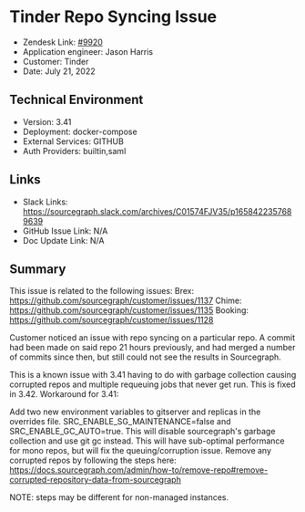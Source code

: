 
# Tinder Repo Syncing Issue <!-- Ticket Title  Hint: include keywords to make it searchable -->

- Zendesk Link: [#9920](https://sourcegraph.zendesk.com/agent/tickets/9920)
- Application engineer: Jason Harris
- Customer: Tinder <!-- Redact if this contains personally identifying information -->
- Date: July 21, 2022

<!-- Data populated from integration, speak to Ben Gordon or Michael Bali if not working -->
<!-- During Internal team trial, fill missing data manually (we are waiting for all data to sync) -->

## Technical Environment
- Version: 3.41
- Deployment: docker-compose
- External Services: GITHUB
- Auth Providers: builtin,saml


## Links
<!-- Data for application engineer manual entry -->
- Slack Links: https://sourcegraph.slack.com/archives/C01574FJV35/p1658422357689639 
- GitHub Issue Link: N/A
- Doc Update Link: N/A

## Summary
This issue is related to the following issues:
Brex: https://github.com/sourcegraph/customer/issues/1137
Chime: https://github.com/sourcegraph/customer/issues/1135
Booking: https://github.com/sourcegraph/customer/issues/1128 

Customer noticed an issue with repo syncing on a particular repo. A commit had been made on said repo 21 hours previously, and had merged a number of commits since then, but still could not see the results in Sourcegraph. 

This is a known issue with 3.41 having to do with garbage collection causing corrupted repos and multiple requeuing jobs that never get run. This is fixed in 3.42. Workaround for 3.41:

Add two new environment variables to gitserver and replicas in the overrides file. SRC_ENABLE_SG_MAINTENANCE=false and SRC_ENABLE_GC_AUTO=true. This will disable sourcegraph's garbage collection and use git gc instead. This will have sub-optimal performance for mono repos, but will fix the queuing/corruption issue.
Remove any corrupted repos by following the steps here: https://docs.sourcegraph.com/admin/how-to/remove-repo#remove-corrupted-repository-data-from-sourcegraph 


NOTE: steps may be different for non-managed instances.

<!-- Once complete, upload a copy to https://github.com/sourcegraph/support-tools-internal/tree/main/resolved-tickets as a .md file -->
<!-- Name the file 9920.md -->
